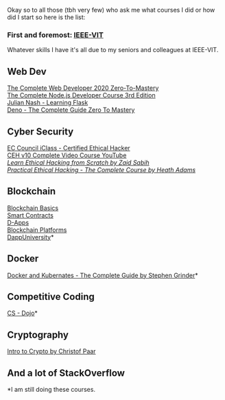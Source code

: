 Okay so to all those (tbh very few) who ask me what courses I did or how did I start so here is the list:

### First and foremost: [IEEE-VIT](https://ieeevit.org/) <br/>
Whatever skills I have it's all due to my seniors and colleagues at IEEE-VIT.

## Web Dev

[The Complete Web Developer 2020 Zero-To-Mastery](https://www.udemy.com/course/the-complete-web-developer-zero-to-mastery/learn/lecture/8757622?start=870#overview)
<br/>
[The Complete Node.js Developer Course 3rd Edition](https://www.udemy.com/course/the-complete-nodejs-developer-course-2/learn/)
<br/>
[Julian Nash - Learning Flask](https://www.youtube.com/watch?v=BUmUV8YOzgM&list=PLF2JzgCW6-YY_TZCmBrbOpgx5pSNBD0_L)
<br/>
[Deno - The Complete Guide Zero To Mastery](https://www.udemy.com/course/deno-the-complete-guide-zero-to-mastery/)


## Cyber Security

[EC Council iClass - Certified Ethical Hacker](https://iclass.eccouncil.org/)
<br/>
[CEH v10 Complete Video Course YouTube](https://www.youtube.com/watch?v=Kas94DA1RCU&feature=youtu.be)*<br/>
[Learn Ethical Hacking from Scratch by Zaid Sabih](https://www.udemy.com/course/learn-ethical-hacking-from-scratch/learn/)
<br/>
[Practical Ethical Hacking - The Complete Course by Heath Adams](https://www.udemy.com/course/practical-ethical-hacking/learn/)*



## Blockchain

[Blockchain Basics](https://www.coursera.org/learn/blockchain-basics/home/welcome)
<br/>
[Smart Contracts](https://www.coursera.org/learn/smarter-contracts/home/welcome)
<br/>
[D-Apps](https://www.coursera.org/learn/decentralized-apps-on-blockchain/home/welcome)
<br/>
[Blockchain Platforms](https://www.coursera.org/learn/blockchain-platforms/home/welcome)
<br/>
[DappUniversity](https://www.youtube.com/channel/UCY0xL8V6NzzFcwzHCgB8orQ)*


## Docker

[Docker and Kubernates - The Complete Guide by Stephen Grinder](https://www.udemy.com/course/docker-and-kubernetes-the-complete-guide/learn/)*

## Competitive Coding
[CS - Dojo](https://www.youtube.com/channel/UCxX9wt5FWQUAAz4UrysqK9A)*

## Cryptography
[Intro to Crypto by Christof Paar](https://www.youtube.com/channel/UC1usFRN4LCMcfIV7UjHNuQg/videos)

## And a lot of StackOverflow

*I am still doing these courses.
